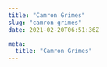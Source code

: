 ```yaml
---
title: "Camron Grimes"
slug: "camron-grimes"
date: 2021-02-20T06:51:36Z

meta:
  title: "Camron Grimes"
---
```


